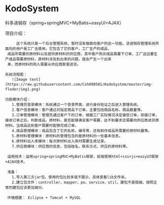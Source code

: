# KodoSystem
科多进销存（spring+springMVC+MyBatis+easyUI+AJAX）

  项目介绍：

         这个系统只是一个后台管理系统，暂时没有做面向客户的这一功能。该进销存管理系统所面向的用户是工厂去使用，它包含了它的客户，工厂生产的成品，
	 成品所需要的原材料以及提供原材料的供应商，其中客户购买成品需要下订单，工厂这边要生产成品需要原材料，原材料涉及到出库的问题，就会产生一个出库
	 单，而原材料的购入需要从供应商那里进货。
	
	系统流程图：
	   ![Image text](https://raw.githubusercontent.com/Csh090501/KodoSystem/master/img-floder/img1.png)
  
    功能模块介绍：
	   1.管理员登录模块：系统通过一个登录界面，进行身份验证之后进入管理系统。
       2.客户信息模块：客户通过对指定商品下订单，主要包括商品名称，商品数量等。
       3.订单管理模块：管理员通过客户下的订单，根据工厂实际情况决定接受订单，拒接订单，接收订单之后，判断成品，原材料，是否能够满足客户需要，达不到要求还需要向供应商进货原材料。当成品达到客户需要时能够完成订单。
       4.成品管理模块：成品包含了它的名称，编号等，还有制作成品所需要的原材料量等。
       5.原材料管理模块：原材料的管理包含的是原材料的一些基本信息。
       6.原材料出入库模块：每次原材料出入库时需要生成记录。
       7.供应商模块：供应商的信息，包括姓名，联系方式，供应的原材料等。
     
	 运用技术：运用spring+springMVC+MyBatis框架，前端使用html+css+js+easyUI框架+AJAX技术。
	 
	 准备：
	   1.导入第三方jar包，使用的包比较多就不展示，具体查看lib文件夹。
	   2.建立包文件：controller，mapper，po，service，util，建包不是很细，按照正常的建包应该更加细分。
	   
	 环境搭建： Eclipse + Tomcat + MySQL
	   
	   
     
  
  

  